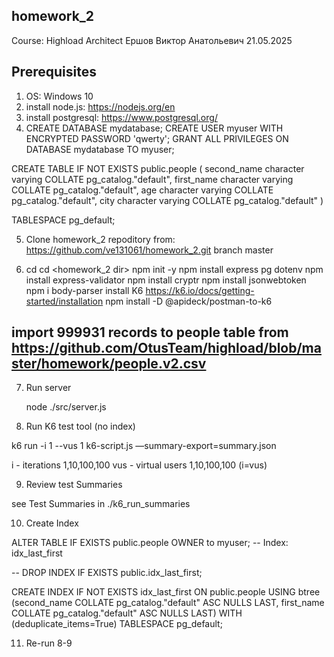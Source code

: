 ## homework_2
Course: Highload Architect
Ершов Виктор Анатольевич
21.05.2025

## Prerequisites

1. OS: Windows 10
2. install node.js: https://nodejs.org/en
3. install postgresql: https://www.postgresql.org/
4.  CREATE DATABASE mydatabase;
    CREATE USER myuser WITH ENCRYPTED PASSWORD 'qwerty';
    GRANT ALL PRIVILEGES ON DATABASE mydatabase TO myuser;

CREATE TABLE IF NOT EXISTS public.people
(
    second_name character varying COLLATE pg_catalog."default",
    first_name character varying COLLATE pg_catalog."default",
    age character varying COLLATE pg_catalog."default",
    city character varying COLLATE pg_catalog."default"
)

TABLESPACE pg_default;

5. Clone homework_2 repoditory from: https://github.com/ve131061/homework_2.git branch master

6.  cd cd <homework_2 dir>
    npm init -y
    npm install express pg dotenv
    npm install express-validator
    npm install cryptr
    npm install jsonwebtoken
    npm i body-parser
    install K6 https://k6.io/docs/getting-started/installation
    npm install -D @apideck/postman-to-k6

## import 999931 records to people table from https://github.com/OtusTeam/highload/blob/master/homework/people.v2.csv

7. Run server

    node ./src/server.js

8. Run K6 test tool (no index)

k6 run -i 1 --vus 1 k6-script.js —summary-export=summary.json

i - iterations 1,10,100,100
vus - virtual users 1,10,100,100 (i=vus)


9. Review test Summaries

see Test Summaries in ./k6_run_summaries

10. Create Index

ALTER TABLE IF EXISTS public.people
    OWNER to myuser;
-- Index: idx_last_first

-- DROP INDEX IF EXISTS public.idx_last_first;

CREATE INDEX IF NOT EXISTS idx_last_first
    ON public.people USING btree
    (second_name COLLATE pg_catalog."default" ASC NULLS LAST, first_name COLLATE pg_catalog."default" ASC NULLS LAST)
    WITH (deduplicate_items=True)
    TABLESPACE pg_default;

11. Re-run 8-9

